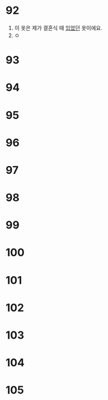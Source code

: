 # 92
1. 이 옷은 제가 결혼식 때 <u>입었던</u> 옷이에요.
2. ㅇ

# 93
# 94
# 95
# 96
# 97
# 98
# 99
# 100
# 101
# 102
# 103
# 104
# 105